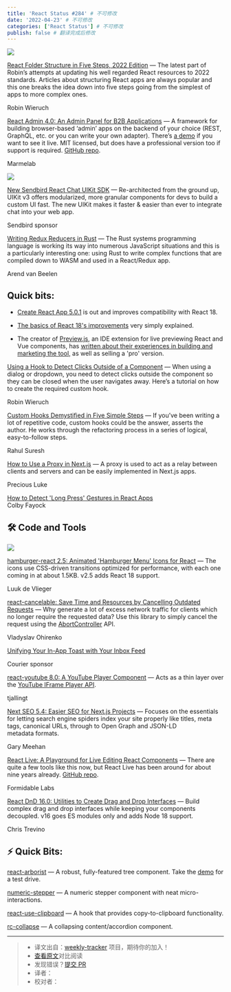 ```yaml
---
title: 'React Status #284' # 不可修改
date: '2022-04-23' # 不可修改
categories: ['React Status'] # 不可修改
publish: false # 翻译完成后修改
---
```


[![](https://res.cloudinary.com/cpress/image/upload/w_1280,e_sharpen:60/hediyjfvi8lnclw1ueup.jpg)](https://react.statuscode.com/link/122189/web)

<!--以上是预览信息，图片一张或限制百字左右，前者优先，全文请使用二级及以下标题-->
<!-- more -->

[React Folder Structure in Five Steps, 2022 Edition](https://react.statuscode.com/link/122189/web "www.robinwieruch.de") — The latest part of Robin’s attempts at updating his well regarded React resources to 2022 standards. Articles about structuring React apps are always popular and this one breaks the idea down into five steps going from the simplest of apps to more complex ones.

Robin Wieruch

[React Admin 4.0: An Admin Panel for B2B Applications](https://react.statuscode.com/link/122190/web "marmelab.com") — A framework for building browser-based ‘admin’ apps on the backend of your choice (REST, GraphQL, etc. or you can write your own adapter). There’s [a demo](https://react.statuscode.com/link/122191/web) if you want to see it live. MIT licensed, but does have a professional version too if support is required. [GitHub repo](https://react.statuscode.com/link/122192/web).

Marmelab

[![](https://copm.s3.amazonaws.com/b2f32ef8.png)](https://react.statuscode.com/link/122193/web)

[New Sendbird React Chat UIKit SDK](https://react.statuscode.com/link/122193/web "sendbird.com") — Re-architected from the ground up, UIKit v3 offers modularized, more granular components for devs to build a custom UI fast. The new UIKit makes it faster & easier than ever to integrate chat into your web app.

Sendbird sponsor

[Writing Redux Reducers in Rust](https://react.statuscode.com/link/122194/web "fiberplane.dev") — The Rust systems programming language is working its way into numerous JavaScript situations and this is a particularly interesting one: using Rust to write complex functions that are compiled down to WASM and used in a React/Redux app.

Arend van Beelen

## **Quick bits:**

*   [Create React App 5.0.1](https://react.statuscode.com/link/122195/web) is out and improves compatibility with React 18.
    
*   [The basics of React 18's improvements](https://react.statuscode.com/link/122196/web) very simply explained.
    
*   The creator of [Preview.js](https://react.statuscode.com/link/122197/web), an IDE extension for live previewing React and Vue components, has [written about their experiences in building and marketing the tool,](https://react.statuscode.com/link/122198/web) as well as selling a 'pro' version.

[Using a Hook to Detect Clicks Outside of a Component](https://react.statuscode.com/link/122203/web "www.robinwieruch.de") — When using a dialog or dropdown, you need to detect clicks outside the component so they can be closed when the user navigates away. Here’s a tutorial on how to create the required custom hook.

Robin Wieruch

[Custom Hooks Demystified in Five Simple Steps](https://react.statuscode.com/link/122204/web "www.rahulsuresh.net") — If you’ve been writing a lot of repetitive code, custom hooks could be the answer, asserts the author. He works through the refactoring process in a series of logical, easy-to-follow steps.

Rahul Suresh

[How to Use a Proxy in Next.js](https://react.statuscode.com/link/122205/web "blog.logrocket.com") — A proxy is used to act as a relay between clients and servers and can be easily implemented in Next.js apps.

Precious Luke

[How to Detect 'Long Press' Gestures in React Apps](https://react.statuscode.com/link/122206/web)  
Colby Fayock

## 🛠 Code and Tools

[![](https://res.cloudinary.com/cpress/image/upload/w_1280,e_sharpen:60/rfdpas2jgh44kndkqtbc.jpg)](https://react.statuscode.com/link/122207/web)

[hamburger-react 2.5: Animated 'Hamburger Menu' Icons for React](https://react.statuscode.com/link/122207/web "github.com") — The icons use CSS-driven transitions optimized for performance, with each one coming in at about 1.5KB. v2.5 adds React 18 support.

Luuk de Vlieger

[react-cancelable: Save Time and Resources by Cancelling Outdated Requests](https://react.statuscode.com/link/122208/web "github.com") — Why generate a lot of excess network traffic for clients which no longer require the requested data? Use this library to simply cancel the request using the [AbortController](https://react.statuscode.com/link/122209/web) API.

Vladyslav Ohirenko

[Unifying Your In-App Toast with Your Inbox Feed](https://react.statuscode.com/link/122210/web "www.courier.com")

Courier sponsor

[react-youtube 8.0: A YouTube Player Component](https://react.statuscode.com/link/122211/web "github.com") — Acts as a thin layer over the [YouTube IFrame Player API](https://react.statuscode.com/link/122212/web).

tjallingt

[Next SEO 5.4: Easier SEO for Next.js Projects](https://react.statuscode.com/link/122213/web "github.com") — Focuses on the essentials for letting search engine spiders index your site properly like titles, meta tags, canonical URLs, through to Open Graph and JSON-LD metadata formats.

Gary Meehan

[React Live: A Playground for Live Editing React Components](https://react.statuscode.com/link/122214/web "react-live.netlify.app") — There are quite a few tools like this now, but React Live has been around for about nine years already. [GitHub repo](https://react.statuscode.com/link/122215/web).

Formidable Labs

[React DnD 16.0: Utilities to Create Drag and Drop Interfaces](https://react.statuscode.com/link/122216/web "react-dnd.github.io") — Build complex drag and drop interfaces while keeping your components decoupled. v16 goes ES modules only and adds Node 18 support.

Chris Trevino

## ⚡️ Quick Bits:

[react-arborist](https://react.statuscode.com/link/122217/web) — A robust, fully-featured tree component. Take the [demo](https://react.statuscode.com/link/122218/web) for a test drive.

[numeric-stepper](https://react.statuscode.com/link/122219/web) — A numeric stepper component with neat micro-interactions.

[react-use-clipboard](https://react.statuscode.com/link/122220/web) — A hook that provides copy-to-clipboard functionality.

[rc-collapse](https://react.statuscode.com/link/122221/web) — A collapsing content/accordion component.

---
> * 译文出自：[weekly-tracker](https://github.com/FEDarling/weekly-tracker) 项目，期待你的加入！
> * [查看原文](https://react.statuscode.com/issues/284)对比阅读
> * 发现错误？[提交 PR](https://github.com/FEDarling/weekly-tracker/blob/main/weeklys/react_status/284)
> * 译者：
> * 校对者：
